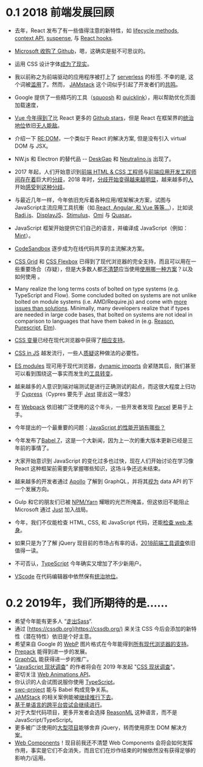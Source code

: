# 0.1 2018 前端发展回顾

* 去年，React 发布了有一些值得注意的新特性，如 [lifecycle methods](https://reactjs.org/blog/2018/03/29/react-v-16-3.html#component-lifecycle-changes), [context API](https://reactjs.org/blog/2018/03/29/react-v-16-3.html#official-context-api), [suspense](https://reactjs.org/docs/react-api.html#reactsuspense), 与 [React hooks](https://reactjs.org/docs/hooks-intro.html).

* [Microsoft 收购了 Github](https://news.microsoft.com/2018/06/04/microsoft-to-acquire-github-for-7-5-billion/)，嗯，这确实是挺不可思议的。

* 运用 CSS 设计字体[成为了现实](https://yusugomori.com/projects/css-sans/)。

* 我以前称之为前端驱动的应用程序被打上了 [serverless](https://thepowerofserverless.info/) 的标签. 不幸的是, 这个词被[滥用](https://www.jeremydaly.com/stop-calling-everything-serverless/)了。然而， [JAMstack](https://jamstack.org/) 这个词似乎引起了开发者们的[共鸣](https://jamstackconf.com/nyc/)。

* Google  提供了一些精巧的工具（[squoosh](https://github.com/GoogleChromeLabs/squoosh/) 和 [quicklink](https://github.com/GoogleChromeLabs/quicklink)），用以帮助优化页面加载速度，

* [Vue 今年得到了](https://risingstars.js.org/2018/en/#section-framework)比 React 更多的 [Github stars](https://hasvuepassedreactyet.surge.sh/)，但是 React 在框架界的[统治地位](https://2018.stateofjs.com/front-end-frameworks/overview/)依旧[无人能敌](https://www.npmjs.com/browse/depended)。

* 介绍一下 [RE:DOM](https://github.com/redom/redom)，一个类似于 React 的解决方案, 但是没有引入 virtual DOM 与 JSX。

* NW.js 和 Electron 的替代品 -- [DeskGap](https://deskgap.com/) 和 [Neutralino.js](https://neutralino.js.org/) 出现了。
* 2017 年起，人们开始意识到[前端 HTML & CSS 工程师](https://medium.com/@mandy.michael/is-there-any-value-in-people-who-cannot-write-javascript-d0a66b16de06)与[前端应用开发工程师间存在着](https://medium.com/@mandy.michael/is-there-any-value-in-people-who-cannot-write-javascript-d0a66b16de06)巨大的[分歧](https://medium.com/@jerrylowm/the-death-of-front-end-developers-803a95e0f411)，2018 年时，[分歧开始变得越来越明显](https://css-tricks.com/the-great-divide/)，越来越多的[人](https://rachelandrew.co.uk/archives/2019/01/30/html-css-and-our-vanishing-industry-entry-points/)开始[感受](https://hackernoon.com/the-backendification-of-frontend-development-62f218a773d4)到[这种](http://bradfrost.com/blog/post/big-ol-ball-o-javascript/)[分歧](https://justmarkup.com/log/2018/11/just-markup/)。
* 与最近几年一样，今年依旧充斥着各种应用/框架解决方案，试图与JavaScript主流应用工具抗衡（如.[React, Angular, 和 Vue 等等...](https://stateofjs.com/2017/front-end/results)），比如说 [Radi.js](https://radi.js.org/)、[DisplayJS](https://display.js.org/)、[Stimulus](https://stimulusjs.org/)、[Omi](https://github.com/Tencent/omi) 与 [Quasar](https://quasar-framework.org/)。
* JavaScript 框架开始提供它们自己的语言，并编译成 JavaScript（例如：[Mint](https://www.mint-lang.com/)）。
* [CodeSandbox](https://codesandbox.io/) 逐步成为在线代码共享的主流解决方案。
* [CSS Grid](https://cssgridgarden.com/) 和 [CSS Flexbox](https://flexboxfroggy.com/) 已得到了现代浏览器的完全支持，而且可以用在一些重要场合（存疑），但是大多数人都[不清楚](https://www.youtube.com/watch?v=hs3piaN4b5I)应当使用[使用哪一种方案](https://css-irl.info/to-grid-or-to-flex/)？以及如何使用 。
* Many realize the long terms costs of bolted on type systems \(e.g. TypeScript and Flow\). Some concluded bolted on systems are not unlike bolted on module systems \(i.e. AMD/Require.js\) and come with [more issues than solutions](https://medium.com/javascript-scene/the-typescript-tax-132ff4cb175b). Minimally, many developers realize that if types are needed in large code bases, that bolted on systems are not ideal in comparison to languages that have them baked in \(e.g. [Reason](https://reasonml.github.io/), [Purescript](http://www.purescript.org/), [Elm](https://elm-lang.org/)\).
* [CSS 变量](https://developer.mozilla.org/en-US/docs/Web/CSS/Using_CSS_variables)已经在现代浏览器中获得了[相应支持](https://caniuse.com/#feat=css-variables)。

* [CSS in JS](http://michelebertoli.github.io/css-in-js/) 越发流行，一些人[质疑](http://bradfrost.com/blog/link/whats-wrong-with-css-in-js/)这种做法的必要性。

* [ES modules](https://caniuse.com/#search=modules) 现可用于现代浏览器，[dynamic imports](https://developers.google.com/web/updates/2017/11/dynamic-import#dynamic) 会紧随其后，我们甚至可以看到围绕这一事实而发生的[工具转变](https://www.pikapkg.com/blog/introducing-pika-pack/)。
* 越来越多的人意识到端对端测试是进行正确测试的起点，而这很大程度上归功于 [Cypress](https://www.cypress.io/how-it-works/)（Cypres 要先于 [Jest](#) 提出这一理念）
* 在 [Webpack](https://webpack.js.org/) 依旧被广泛使用的这个年头，一些开发者发现 [Parcel](https://github.com/parcel-bundler/parcel) 更易于上手。
* 今年提出的一个最重要的问题：[JavaScript 的性能开销有哪些？](https://medium.com/@addyosmani/the-cost-of-javascript-in-2018-7d8950fbb5d4)
* 今年发布了[Babel 7](https://babeljs.io/blog/2018/08/27/7.0.0)，这是一个大新闻，因为上一次的重大版本更新已经是三年前的事情了。

* 大家开始意识到 JavaScript 的变化过多也过快，现在人们开始讨论在学习像 React 这种框架前需要先掌握哪些知识，这场斗争还远未结束。
* 越来越多的开发者通过 [Apollo](https://www.apollographql.com/) 了解到 GraphQL，并将其[视为](https://blog.bitsrc.io/why-does-everyone-love-graphql-17de7f99f05a) data API 的下一个发展方向。
* Gulp 和它的朋友们已被 [NPM/Yarn](https://css-tricks.com/why-npm-scripts/) 耀眼的光芒所掩盖，但这依旧不能阻止 Microsoft 通过 [Just](https://github.com/Microsoft/just) 加入战局。
* 今年，我们不仅能检查 HTML, CSS, 和 JavaScript 代码，还能[检查 web 本身](https://webhint.io/)。
* 如果只是为了了解 jQuery 现目前的市场占有率的话，[2018前端工具调查](https://ashleynolan.co.uk/blog/frontend-tooling-survey-2018-results)依旧值得一读。
* 不可否认，[TypeScript](https://www.typescriptlang.org/) 今年确实又增加了不少新用户。
* [VScode](https://code.visualstudio.com/) 在代码编辑器中依然保有[统治地位](https://triplebyte.com/blog/editor-report-the-rise-of-visual-studio-code)。

# 0.2 2019年，我们所期待的是……

* 希望今年能有更多人 “[走出Sass](https://cathydutton.co.uk/posts/why-i-stopped-using-sass/)“.
* 通过 [https://cssdb.org](https://cssdb.org/) 来关注 CSS 今后会添加的新特性（潜在特性）依旧是个好主意。
* 希望来自 Google 的 [WebP](https://developers.google.com/speed/webp/) 图片格式在今年能得到[所有现代浏览器的支持](https://caniuse.com/#feat=webp)。
* [Prepack](https://prepack.io/) 能得到进一步的发展。
* [GraphQL](https://graphql.org/) 能获得进一步的推广。
* "[JavaScript 现状调查](https://stateofjs.com/)" 的作者将会在 2019 年发起 "[CSS 现状调查](https://stateofcss.com/)"。
* 密切关注 [Web Animations API](https://caniuse.com/#feat=web-animation)。
* 你认识的人会试图说服你使用 [TypeScript](https://www.typescriptlang.org/)。
* [swc-project](https://github.com/swc-project/swc) 能与 Babel 构成竞争关系。
* [JAMStack](https://jamstack.org/) 的相关案例能被[继续推行下去](https://jamstackconf.com/nyc/)。
* [基于单语言的跨平台尝试会继续进行](https://quasar-framework.org/)。
* 对于大型代码项目，更多开发者会选择 [ReasonML](https://www.imaginarycloud.com/blog/reasonml-react-as-first-intended/) 这种语言，而不是 JavaScript/TypeScript。
* 更多被广泛使用的[大型项目](https://github.com/twbs/bootstrap/pull/23586)能够舍弃 jQuery，转而使用原生 DOM 解决方案。
* [Web Components](https://developer.mozilla.org/en-US/docs/Web/Web_Components)！现目前我还不清楚 Web Components 会将会如何发挥作用，事实是它们不会消失，而且它们在炒作结束的时候依然没有获得足够的影响力/运用。 



